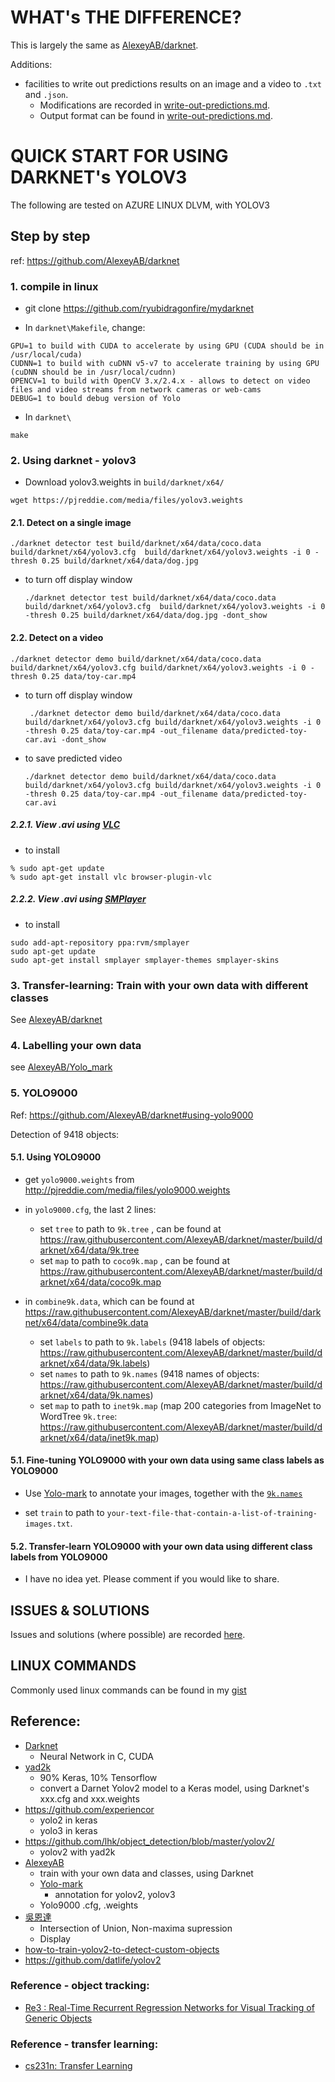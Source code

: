 # WHAT's THE DIFFERENCE?
This is largely the same as [AlexeyAB/darknet](https://github.com/AlexeyAB/darknet).

Additions: 
- facilities to write out predictions results on an image and a video to `.txt` and `.json`. 
    - Modifications are recorded in [write-out-predictions.md](https://github.com/ryubidragonfire/mydarknet/blob/master/write-out-predictions.md).
    - Output format can be found in [write-out-predictions.md](https://github.com/ryubidragonfire/mydarknet/blob/master/write-out-predictions.md).

# QUICK START FOR USING DARKNET's YOLOV3
The following are tested on AZURE LINUX DLVM, with YOLOV3

## Step by step

ref: https://github.com/AlexeyAB/darknet

### 1. compile in linux
- git clone https://github.com/ryubidragonfire/mydarknet

- In `darknet\Makefile`, change:

```
GPU=1 to build with CUDA to accelerate by using GPU (CUDA should be in /usr/local/cuda)
CUDNN=1 to build with cuDNN v5-v7 to accelerate training by using GPU (cuDNN should be in /usr/local/cudnn)
OPENCV=1 to build with OpenCV 3.x/2.4.x - allows to detect on video files and video streams from network cameras or web-cams
DEBUG=1 to bould debug version of Yolo
```

- In `darknet\`
```
make
```

### 2. Using darknet - yolov3
- Download yolov3.weights in `build/darknet/x64/` 

`wget https://pjreddie.com/media/files/yolov3.weights`

#### 2.1. Detect on a single image

`./darknet detector test build/darknet/x64/data/coco.data build/darknet/x64/yolov3.cfg  build/darknet/x64/yolov3.weights -i 0 -thresh 0.25 build/darknet/x64/data/dog.jpg`

- to turn off display window
  
  `./darknet detector test build/darknet/x64/data/coco.data build/darknet/x64/yolov3.cfg  build/darknet/x64/yolov3.weights -i 0 -thresh 0.25 build/darknet/x64/data/dog.jpg -dont_show`

#### 2.2. Detect on a video

`./darknet detector demo build/darknet/x64/data/coco.data build/darknet/x64/yolov3.cfg build/darknet/x64/yolov3.weights -i 0 -thresh 0.25 data/toy-car.mp4`

- to turn off display window
  
  ` ./darknet detector demo build/darknet/x64/data/coco.data build/darknet/x64/yolov3.cfg build/darknet/x64/yolov3.weights -i 0 -thresh 0.25 data/toy-car.mp4 -out_filename data/predicted-toy-car.avi -dont_show`

- to save predicted video
  
  `./darknet detector demo build/darknet/x64/data/coco.data build/darknet/x64/yolov3.cfg build/darknet/x64/yolov3.weights -i 0 -thresh 0.25 data/toy-car.mp4 -out_filename data/predicted-toy-car.avi`
  
##### 2.2.1. View .avi using [VLC](https://www.videolan.org/vlc/download-ubuntu.html)
- to install

```
% sudo apt-get update
% sudo apt-get install vlc browser-plugin-vlc
```
##### 2.2.2. View .avi using [SMPlayer](https://www.smplayer.info/en/downloads)
- to install

```
sudo add-apt-repository ppa:rvm/smplayer 
sudo apt-get update 
sudo apt-get install smplayer smplayer-themes smplayer-skins 
```
### 3. Transfer-learning: Train with your own data with different classes
See [AlexeyAB/darknet](https://github.com/AlexeyAB/darknet#how-to-train-to-detect-your-custom-objects)

### 4. Labelling your own data
see [AlexeyAB/Yolo_mark](https://github.com/AlexeyAB/Yolo_mark)

### 5. YOLO9000
Ref: https://github.com/AlexeyAB/darknet#using-yolo9000

Detection of 9418 objects:

#### 5.1. Using YOLO9000

- get `yolo9000.weights` from http://pjreddie.com/media/files/yolo9000.weights

- in `yolo9000.cfg`, the last 2 lines:
    - set `tree` to path to `9k.tree` , can be found at https://raw.githubusercontent.com/AlexeyAB/darknet/master/build/darknet/x64/data/9k.tree
    - set `map` to path to `coco9k.map` , can be found at https://raw.githubusercontent.com/AlexeyAB/darknet/master/build/darknet/x64/data/coco9k.map

- in `combine9k.data`, which can be found at https://raw.githubusercontent.com/AlexeyAB/darknet/master/build/darknet/x64/data/combine9k.data
    - set `labels` to path to `9k.labels` (9418 labels of objects: https://raw.githubusercontent.com/AlexeyAB/darknet/master/build/darknet/x64/data/9k.labels)
    - set `names` to path to `9k.names` (9418 names of objects: https://raw.githubusercontent.com/AlexeyAB/darknet/master/build/darknet/x64/data/9k.names)
    - set `map` to path to `inet9k.map` (map 200 categories from ImageNet to WordTree `9k.tree`: https://raw.githubusercontent.com/AlexeyAB/darknet/master/build/darknet/x64/data/inet9k.map)
    
#### 5.1. Fine-tuning YOLO9000 with your own data using same class labels as YOLO9000

- Use [Yolo-mark](https://github.com/AlexeyAB/Yolo_mark) to annotate your images, together with the [`9k.names`](https://raw.githubusercontent.com/AlexeyAB/darknet/master/build/darknet/x64/data/9k.names)

- set `train` to path to `your-text-file-that-contain-a-list-of-training-images.txt`.

#### 5.2. Transfer-learn YOLO9000 with your own data using different class labels from YOLO9000

- I have no idea yet. Please comment if you would like to share.

## ISSUES & SOLUTIONS
Issues and solutions (where possible) are recorded [here](https://gist.github.com/ryubidragonfire/a70bc052af897179cb3670aa320e3d30).

## LINUX COMMANDS
Commonly used linux commands can be found in my [gist](https://gist.github.com/ryubidragonfire/4cab2ac5731c96fcbdfd333bc758588e)

## Reference:
- [Darknet](https://github.com/pjreddie/darknet/)
  - Neural Network in C, CUDA
- [yad2k](https://github.com/allanzelener/YAD2K)
  - 90% Keras, 10% Tensorflow
  - convert a Darnet Yolov2 model to a Keras model, using Darknet's xxx.cfg and xxx.weights
- https://github.com/experiencor
  - yolo2 in keras
  - yolo3 in keras
- https://github.com/lhk/object_detection/blob/master/yolov2/
  - yolov2 with yad2k
- [AlexeyAB](https://github.com/AlexeyAB/darknet)
  - train with your own data and classes, using Darknet
  - [Yolo-mark](https://github.com/AlexeyAB/Yolo_mark)
    - annotation for yolov2, yolov3  
  - Yolo9000 .cfg, .weights
- [吳恩達](https://github.com/enggen/Deep-Learning-Coursera/tree/master/Convolutional%20Neural%20Networks/Week3/Car%20detection%20for%20Autonomous%20Driving)
  - Intersection of Union, Non-maxima supression
  - Display
- [how-to-train-yolov2-to-detect-custom-objects](https://timebutt.github.io/static/how-to-train-yolov2-to-detect-custom-objects/) 
- https://github.com/datlife/yolov2

### Reference - object tracking:
- [Re3
: Real-Time Recurrent Regression Networks for
Visual Tracking of Generic Objects](https://arxiv.org/pdf/1705.06368.pdf)
 
### Reference - transfer learning:
- [cs231n: Transfer Learning](http://cs231n.github.io/transfer-learning/) 
